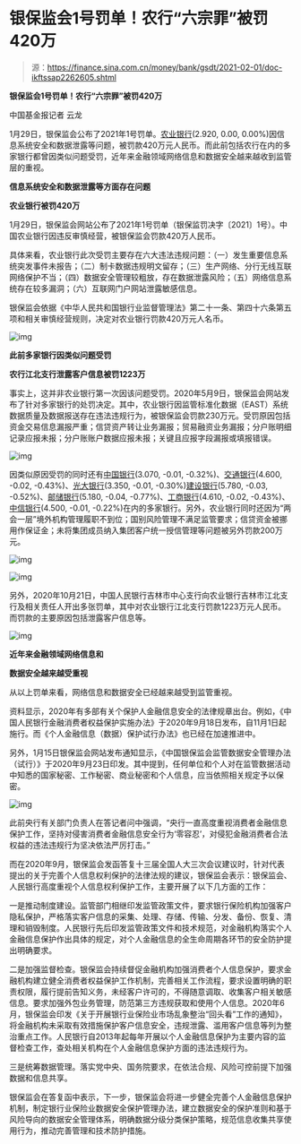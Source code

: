# 银保监会1号罚单！农行“六宗罪”被罚420万

> 源：<https://finance.sina.com.cn/money/bank/gsdt/2021-02-01/doc-ikftssap2262605.shtml>

**银保监会1号罚单！农行“六宗罪”被罚420万**

中国基金报记者 云龙

1月29日，银保监会公布了2021年1号罚单。[农业银行](https://finance.sina.com.cn/realstock/company/sh601288/nc.shtml)(2.920, 0.00, 0.00%)因信息系统安全和数据泄露等问题，被罚款420万元人民币。而此前包括农行在内的多家银行都曾因类似问题受罚，近年来金融领域网络信息和数据安全越来越收到监管层的重视。

**信息系统安全和数据泄露等方面存在问题**

**农业银行被罚420万**

1月29日，银保监会网站公布了2021年1号罚单（银保监罚决字〔2021〕1号）。中国农业银行因违反审慎经营，被银保监会罚款420万人民币。

具体来看，农业银行此次受罚主要存在六大违法违规问题：（一）发生重要信息系统突发事件未报告；（二）制卡数据违规明文留存；（三）生产网络、分行无线互联网络保护不当；（四）数据安全管理较粗放，存在数据泄露风险；（五）网络信息系统存在较多漏洞；（六）互联网门户网站泄露敏感信息。

银保监会依据《中华人民共和国银行业监督管理法》第二十一条、第四十六条第五项和相关审慎经营规则，决定对农业银行罚款420万元人名币。

![img](https://n.sinaimg.cn/finance/crawl/507/w550h757/20210201/ab82-kiksqxh6449880.png)



**此前多家银行因类似问题受罚**

**农行江北支行泄露客户信息被罚1223万**

事实上，这并非农业银行第一次因该问题受罚。2020年5月9日，银保监会网站发布了针对多家银行的处罚决定。其中，农业银行因监管标准化数据（EAST）系统数据质量及数据报送存在违法违规行为，被银保监会罚款230万元。受罚原因包括资金交易信息漏报严重；信贷资产转让业务漏报；贸易融资业务漏报；分户账明细记录应报未报；分户账账户数据应报未报；关键且应报字段漏报或填报错误。

![img](https://n.sinaimg.cn/finance/crawl/533/w550h783/20210201/f28e-kiksqxh6449968.png)



因类似原因受罚的同时还有[中国银行](https://finance.sina.com.cn/realstock/company/sh601988/nc.shtml)(3.070, -0.01, -0.32%)、[交通银行](https://finance.sina.com.cn/realstock/company/sh601328/nc.shtml)(4.600, -0.02, -0.43%)、[光大银行](https://finance.sina.com.cn/realstock/company/sh601818/nc.shtml)(3.350, -0.01, -0.30%)[建设银行](https://finance.sina.com.cn/realstock/company/sh601939/nc.shtml)(5.780, -0.03, -0.52%)、[邮储银行](https://finance.sina.com.cn/realstock/company/sh601658/nc.shtml)(5.180, -0.04, -0.77%)、[工商银行](https://finance.sina.com.cn/realstock/company/sh601398/nc.shtml)(4.610, -0.02, -0.43%)、[中信银行](https://finance.sina.com.cn/realstock/company/sh601998/nc.shtml)(4.500, -0.01, -0.22%)在内的多家银行。另外，农业银行同时还因为“两会一层”境外机构管理履职不到位；国别风险管理不满足监管要求；信贷资金被挪用作保证金；未将集团成员纳入集团客户统一授信管理等问题被另外罚款200万元。

![img](https://n.sinaimg.cn/finance/crawl/496/w550h746/20210201/c936-kiksqxh6450090.png)



![img](https://n.sinaimg.cn/finance/crawl/780/w550h230/20210201/5b86-kiksqxh6450141.png)



另外，2020年10月21日，中国人民银行吉林市中心支行向农业银行吉林市江北支行及相关责任人开出多张罚单，其中对农业银行江北支行罚款1223万元人民币。而罚款的主要原因包括泄露客户信息等。

![img](https://n.sinaimg.cn/finance/crawl/92/w550h342/20210201/78b8-kiksqxh6450224.png)



**近年来金融领域网络信息和**

**数据安全越来越受重视**

从以上罚单来看，网络信息和数据安全已经越来越受到监管重视。

资料显示，2020年有多部有关个保护人金融信息安全的法律规章出台。例如，《中国人民银行金融消费者权益保护实施办法》于2020年9月18日发布，自11月1日起施行。而《个人金融信息（数据）保护试行办法》也已经在加速推进中。

另外，1月15日银保监会网站发布通知显示，《中国银保监会监管数据安全管理办法（试行）》于2020年9月23日印发。其中提到，任何单位和个人对在监管数据活动中知悉的国家秘密、工作秘密、商业秘密和个人信息，应当依照相关规定予以保密。

![img](https://n.sinaimg.cn/finance/crawl/114/w550h364/20210201/bed8-kiksqxh6450324.jpg)



此前央行有关部门负责人在答记者问中强调，“央行一直高度重视消费者金融信息保护工作，坚持对侵害消费者金融信息安全行为‘零容忍’，对侵犯金融消费者合法权益的违法违规行为坚决依法严厉打击。”

而在2020年9月，银保监会发函答复十三届全国人大三次会议建议时，针对代表提出的关于完善个人信息权利保护的法律法规的建议，银保监会表示：银保监会、人民银行高度重视个人信息权利保护工作，主要开展了以下几方面的工作：

一是推动制度建设。监管部门相继印发监管政策文件，要求银行保险机构加强客户隐私保护，严格落实客户信息的采集、处理、存储、传输、分发、备份、恢复、清理和销毁制度。人民银行先后印发监管政策文件和技术规范，对金融机构落实个人金融信息保护作出具体的规定，对个人金融信息的全生命周期各环节的安全防护提出明确要求。

二是加强监督检查。银保监会持续督促金融机构加强消费者个人信息保护，要求金融机构建立健全消费者权益保护工作机制，完善相关工作流程，要求设置明确的职责权限，履行提前告知义务，未经客户许可的，不得随意调取、收集客户相关敏感信息。要求加强外包业务管理，防范第三方违规获取和使用个人信息。2020年6月，银保监会印发《关于开展银行业保险业市场乱象整治“回头看”工作的通知》，将金融机构未采取有效措施保护客户信息安全，违规泄露、滥用客户信息等列为整治重点工作。人民银行自2013年起每年开展以个人金融信息保护为主要内容的监督检查工作，查处相关机构在个人金融信息保护方面的违法违规行为。

三是统筹数据管理。落实党中央、国务院要求，在依法合规、风险可控前提下加强数据和信息共享。

银保监会在答复函中表示，下一步，银保监会将进一步健全完善个人金融信息保护机制，制定银行业保险业数据安全保护管理办法，建立数据安全的保护准则和基于风险导向的数据安全管理体系，明确数据分级分类保护策略，规范信息收集共享使用行为，推动完善管理和技术防护措施。
